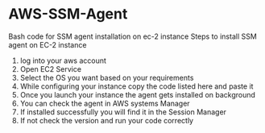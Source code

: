 # AWS-SSM-Agent
Bash code for SSM agent installation on ec-2 instance
Steps to install SSM agent on EC-2 instance
1) log into your aws account
2) Open EC2 Service
3) Select the OS you want based on your requirements
4) While configuring your instance copy the code listed here and paste it
5) Once you launch your instance the agent gets installed on background
6) You can check the agent in AWS systems Manager
7) If installed successfully you will find it in the Session Manager
8) If not check the version and run your code correctly
